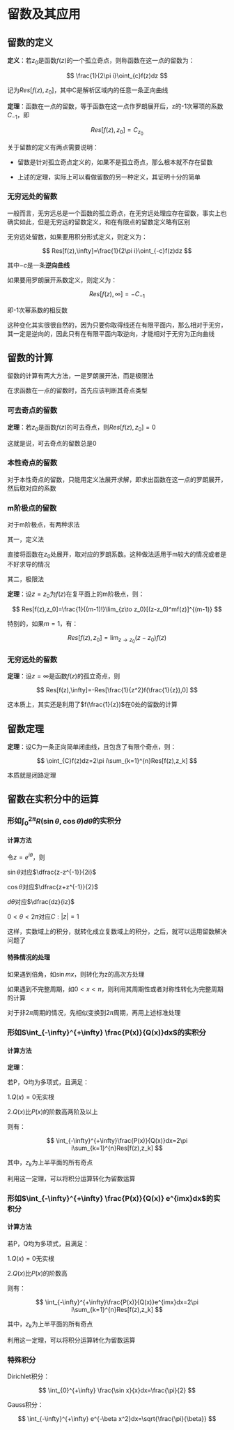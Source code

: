 # 留数及其应用

## 留数的定义

**定义**：若$z_0$是函数$f(z)$的一个孤立奇点，则称函数在这一点的留数为：

$$
\frac{1}{2\pi i}\oint_{c}f(z)dz
$$

记为$Res[f(z),z_0]$，其中C是解析区域内的任意一条正向曲线

**定理**：函数在一点的留数，等于函数在这一点作罗朗展开后，z的-1次幂项的系数$C_{-1}$，即

$$
Res[f(z),z_0]=C_{z_0}
$$

关于留数的定义有两点需要说明：

+ 留数是针对孤立奇点定义的，如果不是孤立奇点，那么根本就不存在留数

+ 上述的定理，实际上可以看做留数的另一种定义，其证明十分的简单

### 无穷远处的留数

一般而言，无穷远总是一个函数的孤立奇点，在无穷远处理应存在留数，事实上也确实如此，但是无穷远的留数定义，和在有限点的留数定义略有区别

无穷远处留数，如果要用积分形式定义，则定义为：

$$
Res[f(z),\infty]=\frac{1}{2\pi i}\oint_{-c}f(z)dz
$$

其中$-c$是一条**逆向曲线**

如果要用罗朗展开系数定义，则定义为：

$$
Res[f(z),\infty]=-C_{-1}
$$

即-1次幂系数的相反数

这种变化其实很很自然的，因为只要你取得线还在有限平面内，那么相对于无穷，其一定是逆向的，因此只有在有限平面内取逆向，才能相对于无穷为正向曲线

## 留数的计算

留数的计算有两大方法，一是罗朗展开法，而是极限法

在求函数在一点的留数时，首先应该判断其奇点类型

### 可去奇点的留数

**定理**：若$z_0$是函数$f(z)$的可去奇点，则$Res[f(z),z_0]=0$

这就是说，可去奇点的留数总是0

### 本性奇点的留数

对于本性奇点的留数，只能用定义法展开求解，即求出函数在这一点的罗朗展开，然后取对应的系数

### m阶极点的留数

对于m阶极点，有两种求法

其一，定义法

直接将函数在$z_0$处展开，取对应的罗朗系数。这种做法适用于m较大的情况或者是不好求导的情况

其二，极限法

**定理**：设$z=z_0$为$f(z)$在复平面上的m阶极点，则：

$$
Res[f(z),z_0]=\frac{1}{(m-1)!}\lim_{z\to z_0}[(z-z_0)^mf(z)]^{(m-1)}
$$

特别的，如果$m=1$，有：

$$
Res[f(z),z_0]=\lim_{z\to z_0}(z-z_0)f(z)
$$

### 无穷远处的留数

**定理**：设$z=\infty$是函数$f(z)$的孤立奇点，则

$$
Res[f(z),\infty]=-Res[\frac{1}{z^2}f(\frac{1}{z}),0]
$$

这本质上，其实还是利用了$f(\frac{1}{z})$在0处的留数的计算

## 留数定理

**定理**：设C为一条正向简单闭曲线，且包含了有限个奇点，则：

$$
\oint_{C}f(z)dz=2\pi i\sum_{k=1}^{n}Res[f(z),z_k]
$$

本质就是闭路定理

## 留数在实积分中的运算

### 形如$\int_{0}^{2\pi}R(\sin \theta,\cos \theta)d\theta$的实积分

#### 计算方法

令$z=e^{i\theta}$，则

$\sin \theta$对应$\dfrac{z-z^{-1}}{2i}$

$\cos \theta$对应$\dfrac{z+z^{-1}}{2}$

$d\theta$对应$\dfrac{dz}{iz}$

$0<\theta<2\pi$对应$C:|z|=1$

这样，实数域上的积分，就转化成立复数域上的积分，之后，就可以运用留数解决问题了

#### 特殊情况的处理

如果遇到倍角，如$\sin mx$，则转化为z的高次方处理

如果遇到不完整周期，如$0<x<\pi$，则利用其周期性或者对称性转化为完整周期的计算

对于非$2\pi$周期的情况，先相似变换到$2\pi$周期，再用上述标准处理

### 形如$\int_{-\infty}^{+\infty} \frac{P(x)}{Q(x)}dx$的实积分

#### 计算方法

**定理**：

若P，Q均为多项式，且满足：

1.$Q(x)=0$无实根

2.$Q(x)$比$P(x)$的阶数高两阶及以上

则有：

$$
\int_{-\infty}^{+\infty}\frac{P(x)}{Q(x)}dx=2\pi i\sum_{k=1}^{n}Res[f(z),z_k]
$$

其中，$z_k$为上半平面的所有奇点

利用这一定理，可以将积分运算转化为留数运算

### 形如$\int_{-\infty}^{+\infty} \frac{P(x)}{Q(x)} e^{imx}dx$的实积分

#### 计算方法

若P，Q均为多项式，且满足：

1.$Q(x)=0$无实根

2.$Q(x)$比$P(x)$的阶数高

则有：

$$
\int_{-\infty}^{+\infty}\frac{P(x)}{Q(x)}e^{imx}dx=2\pi i\sum_{k=1}^{n}Res[f(z),z_k]
$$

其中，$z_k$为上半平面的所有奇点

利用这一定理，可以将积分运算转化为留数运算

### 特殊积分

Dirichlet积分： 

$$
\int_{0}^{+\infty} \frac{\sin x}{x}dx=\frac{\pi}{2}
$$

Gauss积分：

$$
\int_{-\infty}^{+\infty} e^{-\beta x^2}dx=\sqrt{\frac{\pi}{\beta}}
$$
